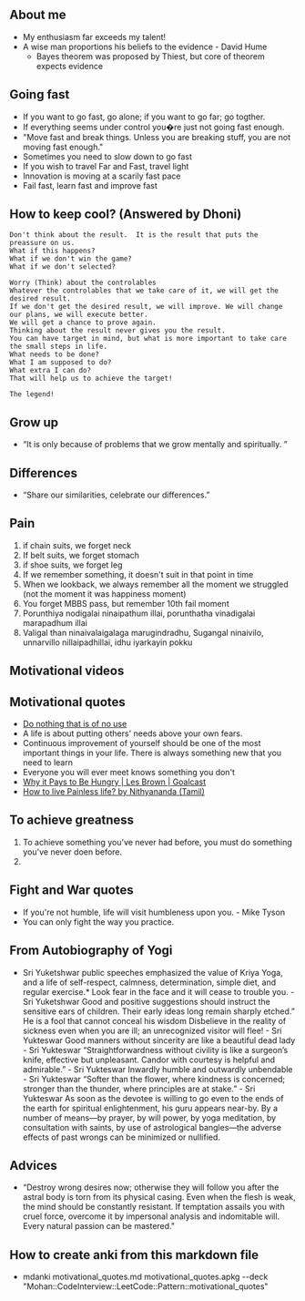 ## About me
* My enthusiasm far exceeds my talent!
* A wise man proportions his beliefs to the evidence - David Hume
  * Bayes theorem was proposed by Thiest, but core of theorem expects evidence

## Going fast
* If you want to go fast, go alone; if you want to go far; go togther.
* If everything seems under control you�re just not going fast enough. 
* "Move fast and break things. Unless you are breaking stuff, you are not moving fast enough."
* Sometimes you need to slow down to go fast
* If you wish to travel Far and Fast, travel light
* Innovation is moving at a scarily fast pace
* Fail fast, learn fast and improve fast

## How to keep cool? (Answered by Dhoni)
```
Don't think about the result.  It is the result that puts the preassure on us.
What if this happens?
What if we don't win the game?
What if we don't selected?

Worry (Think) about the controlables
Whatever the controlables that we take care of it, we will get the desired result.
If we don't get the desired result, we will improve. We will change our plans, we will execute better.
We will get a chance to prove again.
Thinking about the result never gives you the result.
You can have target in mind, but what is more important to take care the small steps in life.
What needs to be done?
What I am supposed to do?
What extra I can do?
That will help us to achieve the target!

The legend!
```

## Grow up
* “It is only because of problems that we grow mentally and spiritually. ”

## Differences
* “Share our similarities, celebrate our differences.” 

## Pain

1. if chain suits, we forget neck
1. If belt suits, we forget stomach 
1. if shoe suits, we forget leg
1. If we remember something, it doesn't suit in that point in time
1. When we lookback, we always remember all the moment we struggled (not the moment it was happiness moment)
  1. You forget MBBS pass, but remember 10th fail moment
1. Porunthiya nodigalai ninaipathum illai, porunthatha vinadigalai marapadhum illai
1. Valigal than ninaivalaigalaga marugindradhu, Sugangal ninaivilo, unnarvillo nillaipadhillai, idhu iyarkayin pokku

## Motivational videos

## Motivational quotes
* [Do nothing that is of no use](https://rubikscode.net/2018/04/23/how-to-use-miyamoto-musashis-philosophy-to-become-better-software-crafter/)
* A life is about putting others' needs above your own fears. 
* Continuous improvement of yourself should be one of the most important things in your life. There is always something new that you need to learn 
* Everyone you will ever meet knows something you don't
* [Why it Pays to Be Hungry | Les Brown | Goalcast](https://youtu.be/xFr0FKnaLDk)
* [How to live Painless life? by Nithyananda (Tamil)](https://www.youtube.com/watch?v=OIaDIrIQbTI)


## To achieve greatness

1. To achieve something you've never had before, you must do something you've never doen before.
2. 

## Fight and War quotes
* If you're not humble, life will visit humbleness upon you. - Mike Tyson
* You can only fight the way you practice.

## From Autobiography of Yogi
* Sri Yuketshwar public speeches emphasized the value of Kriya Yoga, and a life of self-respect, calmness, determination, simple diet, and regular exercise.*
Look fear in the face and it will cease to trouble you. - Sri Yuketshwar
Good and positive suggestions should instruct the sensitive ears of children. Their early ideas long remain sharply etched.”
He is a fool that cannot conceal his wisdom
Disbelieve in the reality of sickness even when you are ill; an unrecognized visitor will flee! - Sri Yukteswar
Good manners without sincerity are like a beautiful dead lady - Sri Yukteswar
“Straightforwardness without civility is like a surgeon’s knife, effective but unpleasant. Candor with courtesy is helpful and admirable.”  - Sri Yukteswar
Inwardly humble and outwardly unbendable - Sri Yukteswar
“Softer than the flower, where kindness is concerned; stronger than the thunder, where principles are at stake.” - Sri Yukteswar
As soon as the devotee is willing to go even to the ends of the earth for spiritual enlightenment, his guru appears near-by.
By a number of means—by prayer, by will power, by yoga meditation, by consultation with saints, by use of astrological bangles—the adverse effects of past wrongs can be minimized or nullified.

## Advices
* “Destroy wrong desires now; otherwise they will follow you after the astral body is torn from its physical casing. Even when the flesh is weak, the mind should be constantly resistant. If temptation assails you with cruel force, overcome it by impersonal analysis and indomitable will. Every natural passion can be mastered."

## How to create anki from this markdown file
* mdanki motivational_quotes.md motivational_quotes.apkg --deck "Mohan::CodeInterview::LeetCode::Pattern::motivational_quotes"
